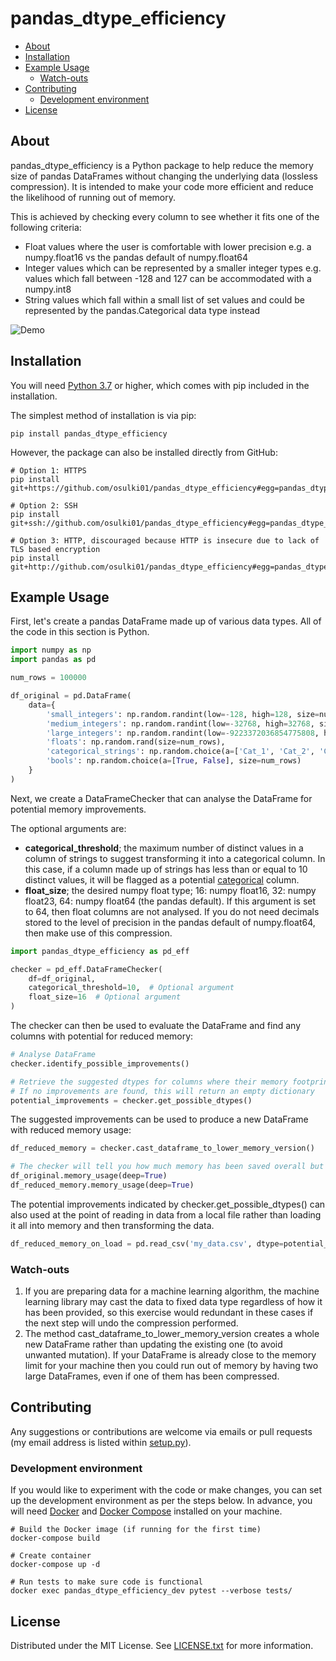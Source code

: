 # pandas_dtype_efficiency

- [About](#About)
- [Installation](#installation)
- [Example Usage](#example-usage)
  * [Watch-outs](#watch-outs)
- [Contributing](#contributing)
  * [Development environment](#development-environment)
- [License](#license)


## About

pandas_dtype_efficiency is a Python package to help reduce the memory size of pandas DataFrames without changing the 
underlying data (lossless compression). It is intended to make your code more efficient and reduce the likelihood of 
running out of memory.

This is achieved by checking every column to see whether it fits one of the following criteria:

* Float values where the user is comfortable with lower precision e.g. a numpy.float16 vs the pandas default of 
numpy.float64
* Integer values which can be represented by a smaller integer types e.g. values which fall between -128 and 127 can 
be accommodated with a numpy.int8
* String values which fall within a small list of set values and could be represented by the pandas.Categorical data 
type instead

![Demo](https://github.com/osulki01/pandas_dtype_efficiency/blob/main/Demo.gif?raw=true)


## Installation

You will need [Python 3.7](https://www.python.org/downloads/) or higher, which comes with pip included in the 
installation.

The simplest method of installation is via pip:

```shell script
pip install pandas_dtype_efficiency
```

However, the package can also be installed directly from GitHub:

```shell script
# Option 1: HTTPS
pip install git+https://github.com/osulki01/pandas_dtype_efficiency#egg=pandas_dtype_efficiency

# Option 2: SSH
pip install git+ssh://github.com/osulki01/pandas_dtype_efficiency#egg=pandas_dtype_efficiency

# Option 3: HTTP, discouraged because HTTP is insecure due to lack of TLS based encryption
pip install git+http://github.com/osulki01/pandas_dtype_efficiency#egg=pandas_dtype_efficiency
```


## Example Usage

First, let's create a pandas DataFrame made up of various data types. All of the code in this section is Python.

```python
import numpy as np
import pandas as pd

num_rows = 100000

df_original = pd.DataFrame(
    data={
        'small_integers': np.random.randint(low=-128, high=128, size=num_rows),
        'medium_integers': np.random.randint(low=-32768, high=32768, size=num_rows),
        'large_integers': np.random.randint(low=-9223372036854775808, high=9223372036854775808, size=num_rows),
        'floats': np.random.rand(size=num_rows),
        'categorical_strings': np.random.choice(a=['Cat_1', 'Cat_2', 'Cat_3'], size=num_rows),
        'bools': np.random.choice(a=[True, False], size=num_rows)
    }
)
```

Next, we create a DataFrameChecker that can analyse the DataFrame for potential memory improvements.

The optional arguments are:

* **categorical_threshold**; the maximum number of distinct values in a column of strings to suggest transforming it into 
a categorical column. In this case, if a column made up of strings has less than or equal to 10 distinct values, it 
will be flagged as a potential [categorical](https://pandas.pydata.org/pandas-docs/stable/user_guide/categorical.html) 
column.
* **float_size**; the desired numpy float type; 16: numpy float16, 32: numpy float23, 64: numpy float64 
(the pandas default). If this argument is set to 64, then float columns are not analysed. If you do not need decimals 
stored to the level of precision in the pandas default of numpy.float64, then make use of this compression.

```python
import pandas_dtype_efficiency as pd_eff

checker = pd_eff.DataFrameChecker(
    df=df_original,
    categorical_threshold=10,  # Optional argument
    float_size=16  # Optional argument
)
```

The checker can then be used to evaluate the DataFrame and find any columns with potential for reduced memory:

```python
# Analyse DataFrame
checker.identify_possible_improvements()

# Retrieve the suggested dtypes for columns where their memory footprint could be reduced
# If no improvements are found, this will return an empty dictionary
potential_improvements = checker.get_possible_dtypes()
```

The suggested improvements can be used to produce a new DataFrame with reduced memory usage:

```python
df_reduced_memory = checker.cast_dataframe_to_lower_memory_version()

# The checker will tell you how much memory has been saved overall but you can view this at a column level too
df_original.memory_usage(deep=True)
df_reduced_memory.memory_usage(deep=True)
```

The potential improvements indicated by checker.get_possible_dtypes() can also used at the point of reading in 
data from a local file rather than loading it all into memory and then transforming the data.

```python
df_reduced_memory_on_load = pd.read_csv('my_data.csv', dtype=potential_improvements)
```


### Watch-outs

1. If you are preparing data for a machine learning algorithm, the machine learning library may cast the data to fixed 
data type regardless of how it has been provided, so this exercise would redundant in these cases if the next step will
undo the compression performed.
2. The method cast_dataframe_to_lower_memory_version creates a whole new DataFrame rather than updating the existing 
one (to avoid unwanted mutation). If your DataFrame is already close to the memory limit for your machine then you 
could run out of memory by having two large DataFrames, even if one of them has been compressed.

## Contributing

Any suggestions or contributions are welcome via emails or pull requests (my email address is listed 
within [setup.py](setup.py)).


### Development environment
If you would like to experiment with the code or make changes, you can set up the development environment as per the 
steps below. In advance, you will need [Docker](https://docs.docker.com/get-docker/) and 
[Docker Compose](https://docs.docker.com/compose/install/) installed on your machine.

```shell script
# Build the Docker image (if running for the first time)
docker-compose build

# Create container
docker-compose up -d

# Run tests to make sure code is functional
docker exec pandas_dtype_efficiency_dev pytest --verbose tests/
```


## License

Distributed under the MIT License. See [LICENSE.txt](LICENSE.txt) for more information.

